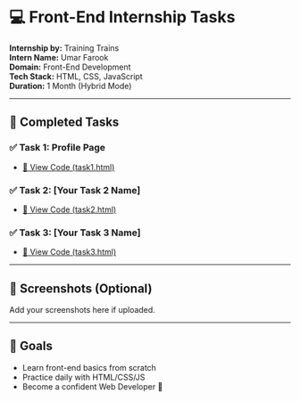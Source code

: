 # 💻 Front-End Internship Tasks

**Internship by:** Training Trains  
**Intern Name:** Umar Farook  
**Domain:** Front-End Development  
**Tech Stack:** HTML, CSS, JavaScript  
**Duration:** 1 Month (Hybrid Mode)

---

## 📁 Completed Tasks

### ✅ Task 1: Profile Page  
- [🔗 View Code (task1.html)](https://github.com/umarfarook-n/front-end-internship/blob/main/task1.html)

### ✅ Task 2: [Your Task 2 Name]  
- [🔗 View Code (task2.html)](https://github.com/umarfarook-n/front-end-internship/blob/main/task2.html)

### ✅ Task 3: [Your Task 3 Name]  
- [🔗 View Code (task3.html)](https://github.com/umarfarook-n/front-end-internship/blob/main/task3.html)

---

## 📸 Screenshots (Optional)
Add your screenshots here if uploaded.

---

## 🚀 Goals
- Learn front-end basics from scratch  
- Practice daily with HTML/CSS/JS  
- Become a confident Web Developer 💪
